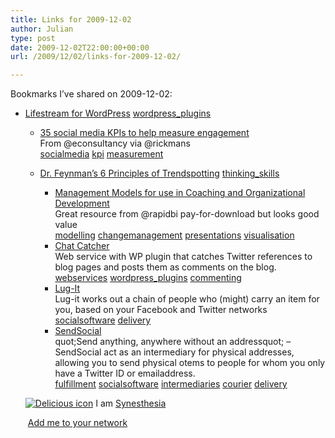 ```yaml
---
title: Links for 2009-12-02
author: Julian
type: post
date: 2009-12-02T22:00:00+00:00
url: /2009/12/02/links-for-2009-12-02/

---
```

Bookmarks I&#8217;ve shared on 2009-12-02:

  * [Lifestream for WordPress][1] 
    [wordpress_plugins][2] </li> 
    
      * [35 social media KPIs to help measure engagement][3]  
        From @econsultancy via @rickmans  
        [socialmedia][4] [kpi][5] [measurement][6] 
      * [Dr. Feynman&rsquo;s 6 Principles of Trendspotting][7] 
        [thinking_skills][8] </li> 
        
          * [Management Models for use in Coaching and Organizational Development][9]  
            Great resource from @rapidbi pay-for-download but looks good value  
            [modelling][10] [changemanagement][11] [presentations][12] [visualisation][13] 
          * [Chat Catcher][14]  
            Web service with WP plugin that catches Twitter references to blog pages and posts them as comments on the blog.&nbsp;  
            [webservices][15] [wordpress_plugins][2] [commenting][16] 
          * [Lug-It][17]  
            Lug-it works out a chain of people who (might) carry an item for you, based on your Facebook and Twitter networks  
            [socialsoftware][18] [delivery][19] 
          * [SendSocial][20]  
            quot;Send anything, anywhere without an addressquot; &#8211; SendSocial act as an intermediary for physical addresses, allowing you to send physical otems to people for whom you only have a Twitter ID or emailaddress.  
            [fulfillment][21] [socialsoftware][18] [intermediaries][22] [courier][23] [delivery][19] </ul> 
        
        <p class="deliciouslink">
          <a href="http://del.icio.us/synesthesia" title="See all my bookmarks on del.icio.us"><img src="https://www.synesthesia.co.uk/images/deliciousicon.jpg" alt="Delicious icon" /></a>&nbsp;I am <a href="http://del.icio.us/synesthesia" title="See all my bookmarks on del.icio.us">Synesthesia</a>
        </p>
        
        <p class="deliciouslink">
          <a href="http://del.icio.us/network?add=synesthesia" title="Add me to your del.icio.us network"><img src="https://www.synesthesia.co.uk/images/add.gif" alt="" /></a>&nbsp;<a href="http://del.icio.us/network?add=synesthesia" title="Add me to your del.icio.us network">Add me to your network</a>
        </p>

 [1]: http://www.enthropia.com/labs/wp-lifestream
 [2]: http://delicious.com/synesthesia/wordpress_plugins
 [3]: http://econsultancy.com/blog/4887-35-social-media-kpis-to-help-measure-engagement
 [4]: http://delicious.com/synesthesia/socialmedia
 [5]: http://delicious.com/synesthesia/kpi
 [6]: http://delicious.com/synesthesia/measurement
 [7]: http://www.digitaltonto.com/2009/feynmans-6-principles-of-trendspotting
 [8]: http://delicious.com/synesthesia/thinking_skills
 [9]: http://rapidbi.com/created/managementmodels.html
 [10]: http://delicious.com/synesthesia/modelling
 [11]: http://delicious.com/synesthesia/changemanagement
 [12]: http://delicious.com/synesthesia/presentations
 [13]: http://delicious.com/synesthesia/visualisation
 [14]: http://chatcatcher.com/default.aspx
 [15]: http://delicious.com/synesthesia/webservices
 [16]: http://delicious.com/synesthesia/commenting
 [17]: http://www.lug-it.com/
 [18]: http://delicious.com/synesthesia/socialsoftware
 [19]: http://delicious.com/synesthesia/delivery
 [20]: https://sendsocial.com/how_it_works
 [21]: http://delicious.com/synesthesia/fulfillment
 [22]: http://delicious.com/synesthesia/intermediaries
 [23]: http://delicious.com/synesthesia/courier